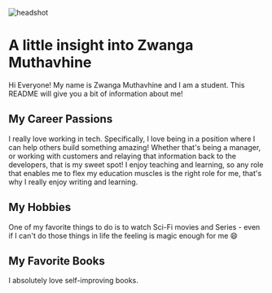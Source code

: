 ![headshot](WhatsApp_Image_2021-03-26_at_18.15.01.jpeg)
# A little insight into Zwanga Muthavhine
Hi Everyone! My name is Zwanga Muthavhine and I am a student. This README will give you a bit of information about me!

## My Career Passions
I really love working in tech. Specifically, I love being in a position where I can help others build something amazing! Whether that's being a manager, or working with customers and relaying that information back to the developers, that is my sweet spot! I enjoy teaching and learning, so any role that enables me to flex my education muscles is the right role for me, that's why I really enjoy writing and learning.

## My Hobbies
One of my favorite things to do is to watch Sci-Fi movies and Series - even if I can't do those things in life the feeling is magic enough for me 😄 

## My Favorite Books
I absolutely love self-improving books.
